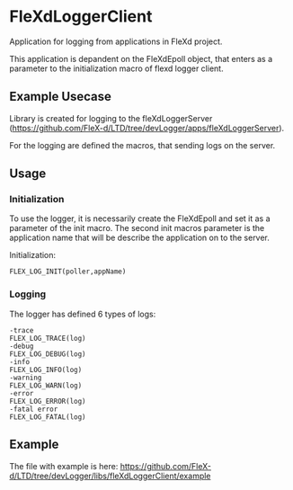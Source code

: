 

# FleXdLoggerClient

Application for logging from applications in FleXd project.

This application is depandent on the FleXdEpoll object, that enters as a parameter to the initialization macro of flexd logger client.

## Example Usecase

Library is created for logging to the fleXdLoggerServer (https://github.com/FleX-d/LTD/tree/devLogger/apps/fleXdLoggerServer). 

For the logging are defined the macros, that sending logs on the server.

## Usage

### Initialization

To use the logger, it is necessarily create the FleXdEpoll and set it as a parameter of the init macro. The second init macros parameter is the application name that will be describe the application on to the server.
    
Initialization:

    FLEX_LOG_INIT(poller,appName)
    
### Logging

The logger has defined 6 types of logs:

    -trace
    FLEX_LOG_TRACE(log)
    -debug
    FLEX_LOG_DEBUG(log)
    -info
    FLEX_LOG_INFO(log)
    -warning
    FLEX_LOG_WARN(log)
    -error
    FLEX_LOG_ERROR(log)
    -fatal error
    FLEX_LOG_FATAL(log)
        
## Example
    
The file with example is here: https://github.com/FleX-d/LTD/tree/devLogger/libs/fleXdLoggerClient/example 

